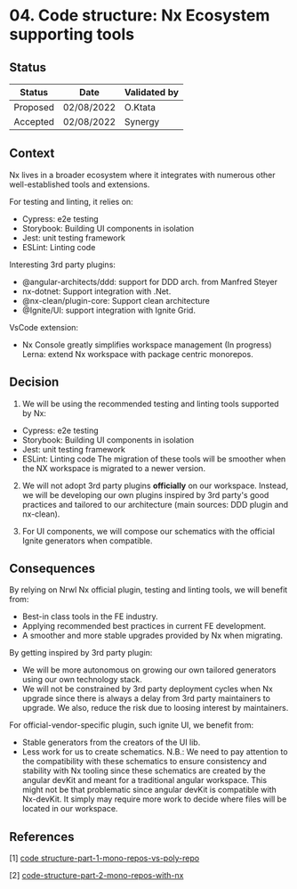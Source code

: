 # 04. Code structure: Nx Ecosystem supporting tools

## Status

|Status|Date|Validated by|
|------|----|------------|
|Proposed|02/08/2022|O.Ktata|
|Accepted|02/08/2022|Synergy|

## Context

Nx lives in a broader ecosystem where it integrates with numerous other well-established tools and extensions.

For testing and linting, it relies on:
- Cypress: e2e testing
- Storybook: Building UI components in isolation
- Jest: unit testing framework
- ESLint: Linting code

Interesting 3rd party plugins:
- @angular-architects/ddd: support for DDD arch. from Manfred Steyer
- nx-dotnet: Support integration with .Net.
- @nx-clean/plugin-core: Support clean architecture
- @Ignite/UI: support integration with Ignite Grid.

VsCode extension: 
- Nx Console greatly simplifies workspace management
(In progress) Lerna: extend Nx workspace with package centric monorepos.
## Decision

1. We will be using the recommended testing and linting tools supported by Nx:
  - Cypress: e2e testing
  - Storybook: Building UI components in isolation
  - Jest: unit testing framework
  - ESLint: Linting code
The migration of these tools will be smoother when the NX workspace is migrated to a newer version.

2. We will not adopt 3rd party plugins **officially** on our workspace. Instead, we will be developing our own plugins inspired by 3rd party's good practices and tailored to our architecture (main sources: DDD plugin and nx-clean).

3. For UI components, we will compose our schematics with the official Ignite generators when compatible.

## Consequences

By relying on Nrwl Nx official plugin, testing and linting tools, we will benefit from:
- Best-in class tools in the FE industry.
- Applying recommended best practices in current FE development.
- A smoother and more stable upgrades provided by Nx when migrating.
  
By getting inspired by 3rd party plugin:
- We will be more autonomous on growing our own tailored generators using our own technology stack.
- We will not be constrained by 3rd party deployment cycles when Nx upgrade since there is always a delay from 3rd party maintainers to upgrade. We also, reduce the risk due to loosing interest by maintainers.

For official-vendor-specific plugin, such ignite UI, we benefit from:
- Stable generators from the creators of the UI lib.
- Less work for us to create schematics.
N.B.: We need to pay attention to the compatibility with these schematics to ensure consistency and stability with Nx tooling since these schematics are created by the angular devKit and meant for a traditional angular workspace. This might not be that problematic since angular devKit is compatible with Nx-devKit. It simply may require more work to decide where files will be located in our workspace.

## References
[1] [code structure-part-1-mono-repos-vs-poly-repo](../documentation/code%20structure-part-1-mono-repos-vs-poly-repo.md)

[2] [code-structure-part-2-mono-repos-with-nx](../documentation/code-structure-part-2-mono-repos-with-nx.md)
